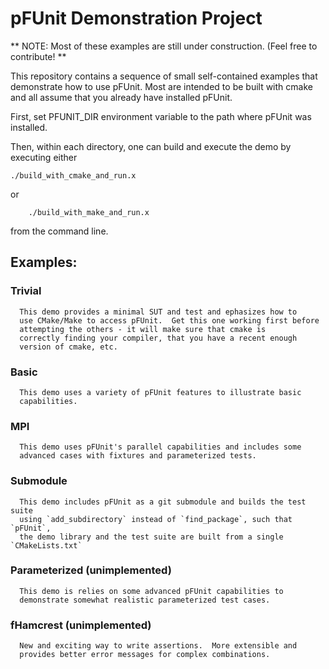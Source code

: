 # pFUnit Demonstration Project

**
NOTE:
    Most of these examples are still under construction.  (Feel free
    to contribute!
**


This repository contains a sequence of small self-contained examples
that demonstrate how to use pFUnit.  Most are intended to be built
with cmake and all assume that you already have installed pFUnit.


First, set PFUNIT_DIR environment variable to the path where pFUnit
was installed.


Then, within each directory, one can build and execute the demo by
executing either

	./build_with_cmake_and_run.x

or

        ./build_with_make_and_run.x
	
from the command line.



## Examples:


### Trivial

      This demo provides a minimal SUT and test and ephasizes how to
      use CMake/Make to access pFUnit.  Get this one working first before
      attempting the others - it will make sure that cmake is
      correctly finding your compiler, that you have a recent enough
      version of cmake, etc.
      
### Basic

      This demo uses a variety of pFUnit features to illustrate basic
      capabilities.


### MPI

      This demo uses pFUnit's parallel capabilities and includes some
      advanced cases with fixtures and parameterized tests.

### Submodule

      This demo includes pFUnit as a git submodule and builds the test suite
      using `add_subdirectory` instead of `find_package`, such that `pFUnit`,
      the demo library and the test suite are built from a single `CMakeLists.txt`


### Parameterized  (unimplemented)

      This demo is relies on some advanced pFUnit capabilities to
      demonstrate somewhat realistic parameterized test cases.
      

### fHamcrest (unimplemented)

      New and exciting way to write assertions.  More extensible and
      provides better error messages for complex combinations.



